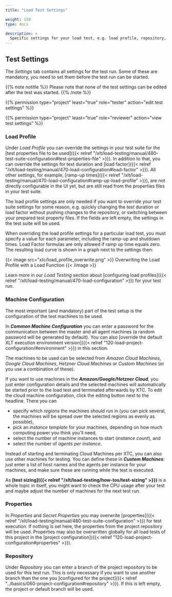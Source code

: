```yaml
---
title: "Load Test Settings"

weight: 150
type: docs

description: >
  Specific settings for your load test, e.g. load profile, repository, machine configuration, and more.
---
```


## Test Settings

The _Settings_ tab contains all settings for the test run. Some of these are mandatory, you need to set them before the test run can be started.

{{% note notitle %}}
Please note that none of the test settings can be edited after the test was started.
{{% /note %}}

{{% permission type="project" least="true" role="tester" action="edit test settings" %}}

{{% permission type="project" least="true" role="reviewer" action="view test settings" %}}


### Load Profile

Under _Load Profile_ you can override the settings in your test suite for the [test properties file to be used]({{< relref "/xlt/load-testing/manual/480-test-suite-configuration#test-properties-file" >}}). In addition to that, you can override the settings for test duration and [load factor]({{< relref "/xlt/load-testing/manual/470-load-configuration#load-factor" >}}). All other settings, for example, [ramp-up times]({{< relref "/xlt/load-testing/manual/470-load-configuration#ramp-up-load-profile" >}}), are not directly configurable in the UI yet, but are still read from the properties files in your test suite.

The load profile settings are only needed if you want to override your test suite settings for some reason, e.g. quickly changing the test duration or load factor without pushing changes to the repository, or switching between your prepared test property files. If the fields are left empty, the settings in the test suite will be used.

When overriding the load profile settings for a particular load test, you must specify a value for each parameter, including the ramp-up and shutdown times. Load Factor formulas are only allowed if ramp up time equals zero. The resulting load curve is shown in a graph next to the settings then:

{{< image src="xtc/load_profile_overwrite.png" >}}
Overwriting the Load Profile with a Load Function
{{< /image >}}

Learn more in our _Load Testing_ section about [configuring load profiles]({{< relref "/xlt/load-testing/manual/470-load-configuration" >}}) for your test run.

### Machine Configuration

The most important (and mandatory) part of the test setup is the configuration of the test machines to be used. 

In ***Common Machine Configuration*** you can enter a password for the communication between the master and all agent machines (a random password will be generated by default). You can also [override the default XLT execution environment version]({{< relref "120-load-project-configuration/#environment" >}}) in this section.

The machines to be used can be selected from _Amazon Cloud Machines_, _Google Cloud Machines_, _Hetzner Cloud Machines_ or _Custom Machines_ (or you use a combination of these). 

If you want to use machines in the ***Amazon/Google/Hetzner Cloud***, you just enter configuration details and the selected machines will automatically be started prior to the load test and terminated afterwards by XTC. To edit the cloud machine configuration, click the editing button next to the headline. There you can
* specify which _regions_ the machines should run in (you can pick several, the machines will be spread over the selected regions as evenly as possible), 
* pick an _instance template_ for your machines, depending on how much computing power you think you'll need,
* select the number of machine instances to start (_instance count_), and
* select the number of _agents per instance_.

Instead of starting and terminating Cloud Machines per XTC, you can also use other machines for testing. You can define these in ***Custom Machines***_:_ just enter a list of host names and the agents per instance for your machines, and make sure these are running while the test is executed. 

As **[test sizing]({{< relref "/xlt/load-testing/how-tos/test-sizing" >}})** is a whole topic in itself, you might want to check the CPU usage after your test and maybe adjust the number of machines for the next test run.

### Properties
In _Properties_ and _Secret Properties_ you may overwrite [properties]({{< relref "/xlt/load-testing/manual/480-test-suite-configuration" >}}) for test execution. If nothing is set here, the properties from the project repository will be used. Properties may also be overwritten globally for all load tests of this project in the [project configuration]({{< relref "120-load-project-configuration#properties" >}}).

### Repository

Under _Repository_ you can enter a branch of the project repository to be used for this test run. This is only necessary if you want to use another branch than the one you [configured for the project]({{< relref "../basics/060-project-configuration#repository" >}}). If this is left empty, the project or default branch will be used.